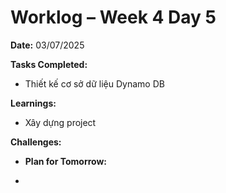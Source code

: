 # Worklog – Week 4 Day 5

**Date:** 03/07/2025

**Tasks Completed:**

- Thiết kế cơ sở dữ liệu Dynamo DB

**Learnings:**

- Xây dựng project

**Challenges:**

- **Plan for Tomorrow:**

-
